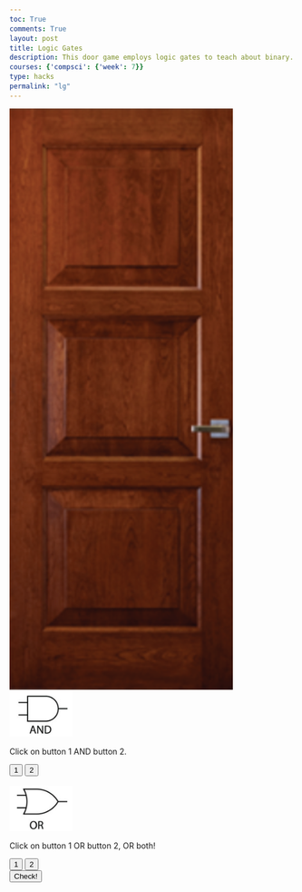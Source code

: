 ```yaml
---
toc: True
comments: True
layout: post
title: Logic Gates 
description: This door game employs logic gates to teach about binary. Above the keypads, there are hints on what button to click, and also the logical operator the keypad is using. When a button is clicked, the assigned value (the default assigned value is 0 for off) becomes 1 (for on). Using the hints, determine what value the buttons must have (0 or 1, off or on) in order to fufill the requirements for each keypad and pass to the next level. 
courses: {'compsci': {'week': 7}}
type: hacks
permalink: "lg"
---
```

<head>
    <meta charset="UTF-8">
    <meta name="viewport" content="width=device-width, initial-scale=1.0">
</head>

<body>
    <div class="main-container">
        <div class="door-lightbulb-container">
            <div id="lightbulb"></div>
            <img src="door1.png" id="door1">
        </div>
        <div class="text-buttons">
        <img src="and.png" id="and">
        <p id="text1">Click on button 1 AND button 2.</p>
        <div class="button-container">
          <button class="my-button" id="b1" onclick="toggle1Value(this);">1</button>
          <button class="my-button" id="b2" onclick="toggle2Value(this);">2</button>
        </div>
        <br>
        <img src="or.png" id="or">
        <p id="text2">Click on button 1 OR button 2, OR both!</p>
        <div class="button-container2">
          <button class="my-button" id="b7" onclick="toggle7Value(this);">1</button>
          <button class="my-button" id="b8" onclick="toggle8Value(this);">2</button>
        </div>
        <button id="check" onclick="checkAnswer()">Check!</button>
        <button id="enter" onclick="clickEnter()" style="display: none;">Enter!</button>
        <button id="check2" onclick="checkAnswer2()" style="display: none;">Check!</button>
      </div>
    </div>
    <div id="level-container">
    </div>
  </body>
  <script>
  // Variable to keep track of the button value
  var button1Value = 0;
  var button2Value = 0;
  var button7Value = 0;
  var button8Value = 0;
  // Function to toggle the button value
  function toggle1Value(button) {
    // Toggle between 0 and 1
    button1Value = 1 - button1Value;
    changeColor(button);
  }
  // Function to toggle the button value
  function toggle2Value(button) {
    // Toggle between 0 and 1
    button2Value = 1 - button2Value;
    changeColor(button);
  }
    // Function to toggle the button value
    function toggle7Value(button) {
    // Toggle between 0 and 1
    button7Value = 1 - button7Value;
    changeColor(button);
  }
  // Function to toggle the button value
  function toggle8Value(button) {
  // Toggle between 0 and 1
  button8Value = 1 - button8Value;
  changeColor(button);
  }
  function openDoor() {
    var doorImage = document.getElementById('door1')
    doorImage.src = 'door1_Open.png';
    doorImage.alt = 'Open Door';
  }
  function correctAnswer() {
    var correctAnswer = false
    if (button1Value === 1 && button2Value === 1 && button8Value === 1 || button7Value === 1) {
      return correctAnswer = true
    }
    else {
      return correctAnswer = false
    }
  }
  function correctAnswer2() {
    var correctAnswer = false
    if (button4Value !== 1 && ((button7Value === 1) !== (button8Value === 1))) {
      correctAnswer = true;
      return correctAnswer = true
    }
    else {
      return correctAnswer = false
    }
  }
  function changeColor(button) {
    if (button.style.backgroundColor === 'blue') {
        button.style.backgroundColor = ''; // Reset to default color
    } else {
        button.style.backgroundColor = 'blue';
    }
}
function checkAnswer() {
  if (correctAnswer()) {
    document.getElementById('lightbulb').style.backgroundImage = "url('on_lightbulb.png')";
    openDoor();
    alert("Correct! You can move on to the next level.");
    document.getElementById('enter').style.display = 'block'; // Show the "Enter" button
  } else {
    alert("Incorrect answer. Try again!");
  }
}
function checkAnswer2() {
  if (correctAnswer2()) {
    document.getElementById('lightbulb').style.backgroundImage = "url('on_lightbulb.png')";
    openDoor();
    alert("Correct! Congrats!");
  } else {
      alert("Incorrect answer. Try again!");
    }
}
function clickEnter() {
    // Update questions and choices
    var door = document.getElementById('door1')
    var andImage = document.getElementById('and');
    var orImage = document.getElementById('or');
    door.src = 'door1.png';
    andImage.src = 'not.png'; // Replace with the path to your nor gate image
    orImage.src = 'xor.png'; // Replace with the path to your not gate image
    // Hide the "Enter" button after clicking
    document.getElementById('enter').style.display = 'none';
    document.getElementById('check').style.display = 'none';
    document.getElementById('check2').style.display = 'block';
    button1Value = 0;
    button2Value = 0;
    button7Value = 0;
    button8Value = 0;
    var b1 = document.getElementById("b1");
    var b2 = document.getElementById("b2");
    var b7 = document.getElementById("b7");
    var b8 = document.getElementById("b8");
    var text1 = document.getElementById("text1");
    var text2 = document.getElementById("text2");
    text1.innerHTML = "Click on the button that is NOT the red button.";
    b1.style.backgroundColor = "red";
    b2.style.backgroundColor = "";
    text2.innerHTML = "Click on button 1 OR button 2, but NOT both!";
    b7.innerHTML = "1";
    b8.innerHTML = "2";
    b7.style.backgroundColor = "";
    b8.style.backgroundColor = "";
}
 
</script>